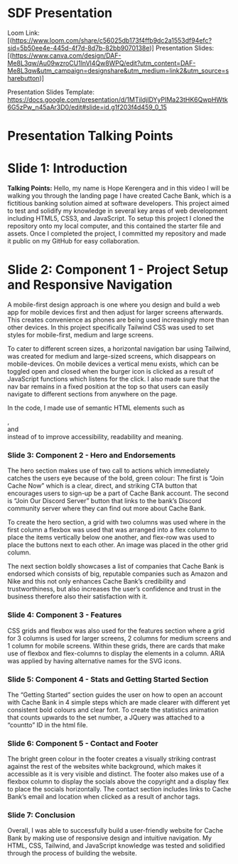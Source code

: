 # SDF Presentation

Loom Link: [(https://www.loom.com/share/c56025db173f4ffb9dc2a1553df94efc?sid=5b50ee4e-445d-4f7d-8d7b-82bb9070138e)]
Presentation Slides: [(https://www.canva.com/design/DAF-Me8L3qw/Au09wzroCU1lnVl4Qw8WPQ/edit?utm_content=DAF-Me8L3qw&utm_campaign=designshare&utm_medium=link2&utm_source=sharebutton)]

Presentation Slides Template: https://docs.google.com/presentation/d/1MTiIdjlDYyPIMa23tHK6QwpHWtk6G5zPw_n45aAr3D0/edit#slide=id.g1f203f4d459_0_15

# Presentation Talking Points

# Slide 1: Introduction

**Talking Points:**
Hello, my name is Hope Kerengera and in this video I will be walking you through the landing page I have created Cache Bank, which is a fictitious banking solution aimed at software developers. This project aimed to test and solidify my knowledge in several key areas of web development including HTML5, CSS3, and JavaScript.
To setup this project I cloned the repository onto my local computer, and this contained the starter file and assets. Once I completed the project, I committed my repository and made it public on my GitHub for easy collaboration.

# Slide 2: Component 1 - Project Setup and Responsive Navigation

A mobile-first design approach is one where you design and build a web app for mobile devices first and then adjust for larger screens afterwards. This creates convenience as phones are being used increasingly more than other devices. In this project specifically Tailwind CSS was used to set styles for mobile-first, medium and large screens.

To cater to different screen sizes, a horizontal navigation bar using Tailwind, was created for medium and large-sized screens, which disappears on mobile-devices. On mobile devices a vertical menu exists, which can be toggled open and closed when the burger icon is clicked as a result of JavaScript functions which listens for the click. I also made sure that the nav bar remains in a fixed position at the top so that users can easily navigate to different sections from anywhere on the page.

In the code, I made use of semantic HTML elements such as <nav>, <section> and <footer> instead of <divs> to improve accessibility, readability and meaning.

# Slide 3: Component 2 - Hero and Endorsements

The hero section makes use of two call to actions which immediately catches the users eye because of the bold, green colour:
The first is “Join Cache Now” which is a clear, direct, and striking CTA button that encourages users to sign-up be a part of Cache Bank account.
The second is “Join Our Discord Server” button that links to the bank’s Discord community server where they can find out more about Cache Bank.

To create the hero section, a grid with two columns was used where in the first column a flexbox was used that was arranged into a flex column to place the items vertically below one another, and flex-row was used to place the buttons next to each other. An image was placed in the other grid column.

The next section boldly showcases a list of companies that Cache Bank is endorsed which consists of big, reputable companies such as Amazon and Nike and this not only enhances Cache Bank’s credibility and trustworthiness, but also increases the user’s confidence and trust in the business therefore also their satisfaction with it.

# Slide 4: Component 3 - Features

CSS grids and flexbox was also used for the features section where a grid for 3 columns is used for larger screens, 2 columns for medium screens and 1 column for mobile screens. Within these grids, there are cards that make use of flexbox and flex-columns to display the elements in a column. ARIA was applied by having alternative names for the SVG icons.

# Slide 5: Component 4 - Stats and Getting Started Section

The “Getting Started” section guides the user on how to open an account with Cache Bank in 4 simple steps which are made clearer with different yet consistent bold colours and clear font. To create the statistics animation that counts upwards to the set number, a JQuery was attached to a “countto” ID in the html file.

# Slide 6: Component 5 - Contact and Footer

The bright green colour in the footer creates a visually striking contrast against the rest of the websites white background, which makes it accessible as it is very visible and distinct. The footer also makes use of a flexbox column to display the socials above the copyright and a display flex to place the socials horizontally. The contact section includes links to Cache Bank’s email and location when clicked as a result of anchor tags.

# Slide 7: Conclusion

Overall, I was able to successfully build a user-friendly website for Cache Bank by making use of responsive design and intuitive navigation. My HTML, CSS, Tailwind, and JavaScript knowledge was tested and solidified through the process of building the website.
